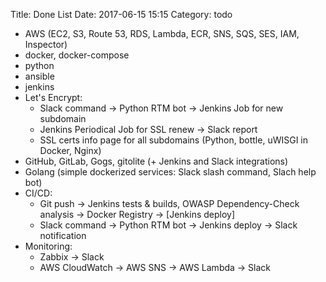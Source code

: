 Title: Done List
Date: 2017-06-15 15:15
Category: todo

- AWS (EC2, S3, Route 53, RDS, Lambda, ECR, SNS, SQS, SES, IAM, Inspector)
- docker, docker-compose
- python
- ansible
- jenkins
- Let's Encrypt:
    - Slack command -> Python RTM bot -> Jenkins Job for new subdomain
    - Jenkins Periodical Job for SSL renew -> Slack report
    - SSL certs info page for all subdomains (Python, bottle, uWISGI in Docker, Nginx)
- GitHub, GitLab, Gogs, gitolite (+ Jenkins and Slack integrations)
- Golang (simple dockerized services: Slack slash command, Slach help bot)
- CI/CD:
    - Git push -> Jenkins tests & builds, OWASP Dependency-Check analysis -> Docker Registry -> [Jenkins deploy]
    - Slack command -> Python RTM bot -> Jenkins deploy -> Slack notification
- Monitoring:
    - Zabbix -> Slack
    - AWS CloudWatch -> AWS SNS -> AWS Lambda -> Slack
